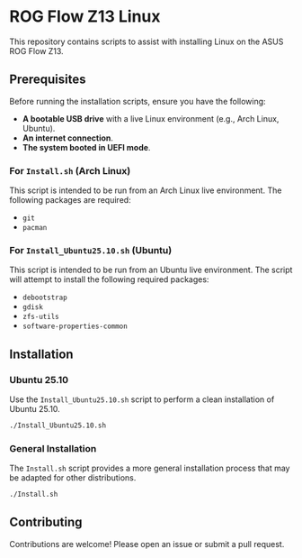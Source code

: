 # ROG Flow Z13 Linux

This repository contains scripts to assist with installing Linux on the ASUS ROG Flow Z13.

## Prerequisites

Before running the installation scripts, ensure you have the following:

*   **A bootable USB drive** with a live Linux environment (e.g., Arch Linux, Ubuntu).
*   **An internet connection**.
*   **The system booted in UEFI mode**.

### For `Install.sh` (Arch Linux)

This script is intended to be run from an Arch Linux live environment. The following packages are required:

*   `git`
*   `pacman`

### For `Install_Ubuntu25.10.sh` (Ubuntu)

This script is intended to be run from an Ubuntu live environment. The script will attempt to install the following required packages:

*   `debootstrap`
*   `gdisk`
*   `zfs-utils`
*   `software-properties-common`

## Installation

### Ubuntu 25.10

Use the `Install_Ubuntu25.10.sh` script to perform a clean installation of Ubuntu 25.10.

```bash
./Install_Ubuntu25.10.sh
```

### General Installation

The `Install.sh` script provides a more general installation process that may be adapted for other distributions.

```bash
./Install.sh
```

## Contributing

Contributions are welcome! Please open an issue or submit a pull request.
